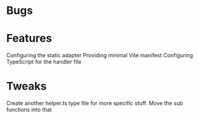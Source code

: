# Bugs

# Features
Configuring the static adapter
Providing minimal Vite manifest
Configuring TypeScript for the handler file

# Tweaks
Create another helper.ts type file for more specific stuff. Move the sub functions into that